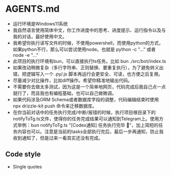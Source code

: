 # AGENTS.md

- 运行环境是Windows11系统
- 我自然语言使用简体中文，你工作进度中的思考、进度提示、运行指令以及与我的对话，最好使用中文。
- 我希望你执行读写文件的时候，不使用powershell，而使用python的方式，如果python不行，那么可以尝试使用node。也就是 python -c "..."  或者 node -e "..."
- 此项目的执行环境有bun，可以直接执行ts任务。比如 bun ./src/bot/index.ts
- 如果改动稍微复杂（多行字符串、正则替换、要重复执行），为了避免转义出错，把逻辑写入一个 .py/.js 脚本再运行会更安全、可读，也方便之后复用。
- 尽量减少对比操作，比如diff操作。希望你精准地输出代码。
- 不需要你去做太多测试，因为这是一个简单地网页，代码完成后我自己点一点就行了，而且我也有编程基础，也可以自己做微调。
- 如果代码涉及ORM Schema或者数据库字段的调整，代码编辑结束时使用 npx drizzle-kit push 命令来迁移数据库。
- 在你当前对话中的任务执行完成/中断/报错的时候，执行项目根目录下的notifyToTg.ts文件，使得你的任务完成结果可以通知到Telegram上。使用方式举例：bun notifyToTg.ts "[Codex通知] 任务执行完毕 🎉"，加上简短的任务内容也可以。注意是当前的tasks全部执行完后，最后一步再通知，防止我收到通知了，但是过来一看其实还没有完成。


## Code style
- Single quotes
